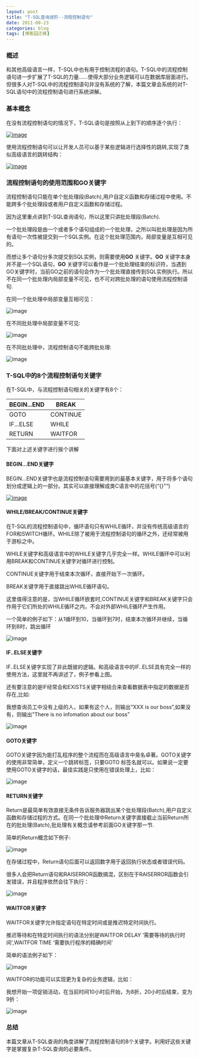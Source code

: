 ```yaml
---
layout: post
title: "T-SQL查询进阶--流程控制语句"
date: 2011-08-23
categories: blog
tags: [博客园迁移]
---
```


### **概述**

和其他高级语言一样，T-SQL中也有用于控制流程的语句。T-SQL中的流程控制语句进一步扩展了T-SQL的力量……使得大部分业务逻辑可以在数据库层面进行。但很多人对T-SQL中的流程控制语句并没有系统的了解，本篇文章会系统的对T-SQL语句中的流程控制语句进行系统讲解。

### **基本概念**

在没有流程控制语句的情况下，T-SQL语句是按照从上到下的顺序逐个执行：

[![image](https://cdn.jsdelivr.net/gh/careyson/careyson.github.io@main/assets/images/2011-08-23-t-sql/t-sql-201108231303597211.png)](http://images.cnblogs.com/cnblogs_com/CareySon/201108/201108231303579951.png)

使用流程控制语句可以让开发人员可以基于某些逻辑进行选择性的跳转,实现了类似高级语言的跳转结构：

[![image](https://cdn.jsdelivr.net/gh/careyson/careyson.github.io@main/assets/images/2011-08-23-t-sql/t-sql-201108231304044556.png)](http://images.cnblogs.com/cnblogs_com/CareySon/201108/201108231304038243.png)

### **流程控制语句的使用范围和GO关键字**

流程控制语句只能在单个批处理段\(Batch\),用户自定义函数和存储过程中使用。不能跨多个批处理段或者用户自定义函数和存储过程。

因为这里重点讲到T-SQL查询语句，所以这里只讲批处理段\(Batch\).

一个批处理段是由一个或者多个语句组成的一个批处理，之所以叫批处理是因为所有语句一次性被提交到一个SQL实例。在这个批处理范围内，局部变量是互相可见的。

而想让多个语句分多次提交到SQL实例，则需要使用**GO** 关键字。**GO** 关键字本身并不是一个SQL语句，**GO** 关键字可以看作是一个批处理结束的标识符，当遇到GO关键字时，当前GO之前的语句会作为一个批处理直接传到SQL实例执行。所以不在同一个批处理内局部变量不可见，也不可对跨批处理的语句使用流程控制语句.

在同一个批处理中局部变量互相可见：

![image](https://cdn.jsdelivr.net/gh/careyson/careyson.github.io@main/assets/images/2011-08-23-t-sql/t-sql-201108231304383673.png)

在不同批处理中局部变量不可见:

![image](https://cdn.jsdelivr.net/gh/careyson/careyson.github.io@main/assets/images/2011-08-23-t-sql/t-sql-201108231304469194.png)

在不同批处理中，流程控制语句不能跨批处理:

![image](https://cdn.jsdelivr.net/gh/careyson/careyson.github.io@main/assets/images/2011-08-23-t-sql/t-sql-201108231304494960.png)

### **T-SQL中的8个流程控制语句关键字**

在T-SQL中，与流程控制语句相关的关键字有8个：

BEGIN...END |  BREAK  
---|---  
GOTO |  CONTINUE  
IF...ELSE |  WHILE  
RETURN |  WAITFOR  
  
下面对上述关键字进行挨个讲解

#### **BEGIN…END关键字**

BEGIN…END关键字也是流程控制语句需要用到的最基本关键字，用于将多个语句划分成逻辑上的一部分。其实可以直接理解成类C语言中的花括号\(“\{\}"“\)

[![image](https://cdn.jsdelivr.net/gh/careyson/careyson.github.io@main/assets/images/2011-08-23-t-sql/t-sql-201108231304544988.png)](http://images.cnblogs.com/cnblogs_com/CareySon/201108/201108231304503257.png)

#### **WHILE/BREAK/CONTINUE关键字**

在T-SQL的流程控制语句中，循环语句只有WHILE循环，并没有传统高级语言的FOR和SWITCH循环。WHILE除了被用于流程控制语句的循环之外，还经常被用于游标之中。

WHILE关键字和高级语言中的WHILE关键字几乎完全一样。WHILE循环中可以利用BREAK和CONTINUE关键字对循环进行控制。

CONTINUE关键字用于结束本次循环，直接开始下一次循环。

BREAK关键字用于直接跳出WHILE循环语句。

这里值得注意的是，当WHILE循环嵌套时,CONTINUE关键字和BREAK关键字只会作用于它们所处的WHILE循环之内，不会对外部WHILE循环产生作用。

一个简单的例子如下：从1循环到10，当循环到7时，结束本次循环并继续，当循环到8时，跳出循环

![image](https://cdn.jsdelivr.net/gh/careyson/careyson.github.io@main/assets/images/2011-08-23-t-sql/t-sql-201108231305273473.png)

#### **IF..ELSE关键字**

IF..ELSE关键字实现了非此既彼的逻辑。和高级语言中的IF..ELSE具有完全一样的使用方法，这里就不再讲述了，例子参看上图。

还有要注意的是IF经常会和EXISTS关键字相结合来查看数据表中指定的数据是否存在,比如:

我想查询员工中没有上级的人，如果有这个人，则输出“XXX is our boss”,如果没有，则输出"There is no infomation about our boss”

![image](https://cdn.jsdelivr.net/gh/careyson/careyson.github.io@main/assets/images/2011-08-23-t-sql/t-sql-201108231305293241.png)

#### **GOTO关键字**

GOTO关键字因为能打乱程序的整个流程而在高级语言中臭名卓著。GOTO关键字的使用非常简单，定义一个跳转标签，只要GOTO 标签名就可以。如果说一定要使用GOTO关键字的话，最佳实践是只使用在错误处理上，比如：

![image](https://cdn.jsdelivr.net/gh/careyson/careyson.github.io@main/assets/images/2011-08-23-t-sql/t-sql-201108231305303732.png)

#### **RETURN关键字**

Return是最简单有效直接无条件告诉服务器跳出某个批处理段\(Batch\),用户自定义函数和存储过程的方式。在同一个批处理中Return关键字直接截止当前Return所在的批处理\(Batch\),批处理有关概念请参考前面GO关键字那一节.

简单的Return概念如下例子:

![image](https://cdn.jsdelivr.net/gh/careyson/careyson.github.io@main/assets/images/2011-08-23-t-sql/t-sql-201108231305344632.png)

在存储过程中，Return语句后面可以返回数字用于返回执行状态或者错误代码。

很多人会把Return语句和RAISERROR函数搞混，区别在于RAISERROR函数会引发错误，并且程序依然会往下执行：

![image](https://cdn.jsdelivr.net/gh/careyson/careyson.github.io@main/assets/images/2011-08-23-t-sql/t-sql-201108231305377989.png)

#### **WAITFOR关键字**

WAITFOR关键字允许指定语句在特定时间或是推迟特定时间执行。

推迟等待和在特定时间执行的语法分别是WAITFOR DELAY ‘需要等待的执行时间',WAITFOR TIME ‘需要执行程序的精确时间’

简单的语法例子如下：

![image](https://cdn.jsdelivr.net/gh/careyson/careyson.github.io@main/assets/images/2011-08-23-t-sql/t-sql-201108231305373778.png)

WAITFOR的功能可以实现更为复杂的业务逻辑，比如：

我想开始一项促销活动，在当前时间10小时后开始，为8折，20小时后结束，变为9折：

![image](https://cdn.jsdelivr.net/gh/careyson/careyson.github.io@main/assets/images/2011-08-23-t-sql/t-sql-201108231305499209.png)

### **总结**

本篇文章从T-SQL查询的角度讲解了流程控制语句的8个关键字。利用好这些关键字是掌握复杂T-SQL查询的必要条件。
